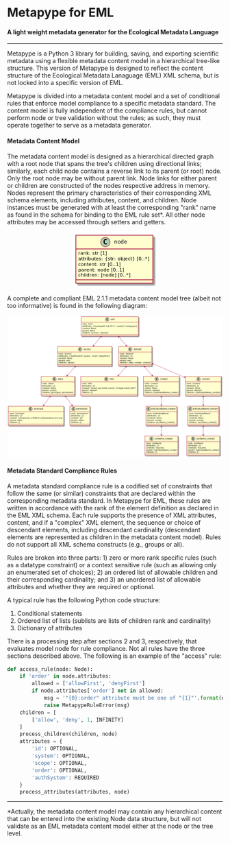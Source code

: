 # Metapype for EML

#### A light weight metadata generator for the Ecological Metadata Language

<hr />

Metapype is a Python 3 library for building, saving, and exporting
scientific metadata using a flexible metadata content model in a
hierarchical tree-like structure. This version of Metapype is designed
to reflect the content structure of the Ecological Metadata Lanaguage
(EML) XML schema, but is not locked into a specific version of EML.

Metapype is divided into a metadata content model and a set of conditional rules
that enforce model compliance to a specific metadata standard. The content model
is fully independent of the compliance rules, but cannot perform node or
tree validation without the rules; as such, they must operate together to serve
as a metadata generator.

#### Metadata Content Model

The metadata content model is designed as a hierarchical directed graph with a
root node that spans the tree's children using directional links; similarly,
each child node contains a reverse link to its parent (or root) node. Only the
root node may be without parent link. Node links for either parent or children
are constructed of the nodes respective address in memory. Nodes represent the
primary characteristics of their corresponding XML schema elements, including
attributes, content, and children. Node instances must be generated with at
least the corresponding "rank" name as found in the schema for binding to the
EML rule set*. All other node attributes may be accessed through setters and
getters.

<p align="center"><img src="https://raw.githubusercontent.com/PASTAplus/metapype-eml/master/docs/node.png" /></p>

A complete and compliant EML 2.1.1 metadata content model tree (albeit not too
informative) is found in the following diagram:

<p align="center"><img src="https://raw.githubusercontent.com/PASTAplus/metapype-eml/master/docs/eml_model.png"/></p>

#### Metadata Standard Compliance Rules

A metadata standard compliance rule is a codified set of constraints that follow
the same (or similar) constraints that are declared within the corresponding
metadata standard. In Metapype for EML, these rules are written in accordance
with the rank of the element definition as declared in the EML XML schema. Each
rule supports the presence of XML attributes, content, and if a "complex" XML
element, the sequence or choice of descendant elements, including descendant
cardinality (descendant elements are represented as children in the metadata
content model). Rules do not support all XML schema constructs (e.g., groups or
all).

Rules are broken into three parts: 1) zero or more rank specific rules (such as
a datatype constraint) or a context sensitive rule (such as allowing only an
enumerated set of choices); 2) an ordered list of allowable children and their
corresponding cardinality; and 3) an unordered list of allowable attributes and
whether they are required or optional.

A typical rule has the following Python code structure:

1. Conditional statements
2. Ordered list of lists (sublists are lists of children rank and cardinality)
3. Dictionary of attributes

There is a processing step after sections 2 and 3, respectively, that evaluates
model node for rule compliance. Not all rules have the three sections described
above. The following is an example of the "access" rule:

```Python
def access_rule(node: Node):
    if 'order' in node.attributes:
        allowed = ['allowFirst', 'denyFirst']
        if node.attributes['order'] not in allowed:
            msg = '"{0}:order" attribute must be one of "{1}"'.format(node.rank, allowed)
            raise MetapypeRuleError(msg)
    children = [
        ['allow', 'deny', 1, INFINITY]
    ]
    process_children(children, node)
    attributes = {
        'id': OPTIONAL,
        'system': OPTIONAL,
        'scope': OPTIONAL,
        'order': OPTIONAL,
        'authSystem': REQUIRED
    }
    process_attributes(attributes, node)      
```

<hr/>

*Actually, the metadata content model may contain any hierarchical content that
can be entered into the existing Node data structure, but will not validate as
an EML metadata content model either at the node or the tree level.

